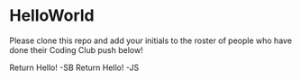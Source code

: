 # HelloWorld
Please clone this repo and add your initials to the 
roster of people who have done their Coding Club push 
below!


Return Hello! -SB
Return Hello! -JS
